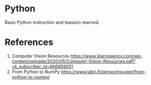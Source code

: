 # Python
Basic Python instruction and leasson-learned.


# References
1. Computer Vision Resources 
https://www.learnopencv.com/wp-content/uploads/2020/05/Computer-Vision-Resources.pdf?ck_subscriber_id=866958051
2. From Python to NumPy
https://www.labri.fr/perso/nrougier/from-python-to-numpy/


